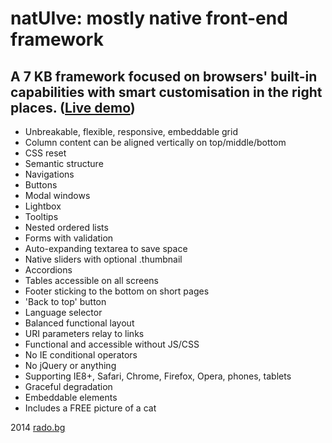 natUIve: mostly native front-end framework
===

A 7 KB framework focused on browsers' built-in capabilities with smart customisation in the right places. ([Live demo](http://radogado.github.io/natuive/))
---

- Unbreakable, flexible, responsive, embeddable grid
- Column content can be aligned vertically on top/middle/bottom
- CSS reset
- Semantic structure
- Navigations
- Buttons
- Modal windows
- Lightbox
- Tooltips
- Nested ordered lists
- Forms with validation
- Auto-expanding textarea to save space
- Native sliders with optional .thumbnail
- Accordions
- Tables accessible on all screens
- Footer sticking to the bottom on short pages
- 'Back to top' button
- Language selector
- Balanced functional layout
- URI parameters relay to links
- Functional and accessible without JS/CSS
- No IE conditional operators
- No jQuery or anything
- Supporting IE8+, Safari, Chrome, Firefox, Opera, phones, tablets
- Graceful degradation
- Embeddable elements
- Includes a FREE picture of a cat

2014 [rado.bg](http://rado.bg)
